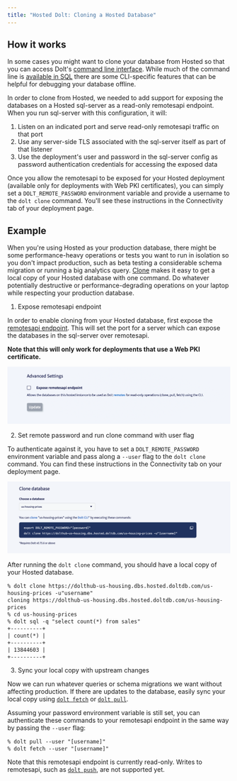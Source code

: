 ```yaml
---
title: "Hosted Dolt: Cloning a Hosted Database"
---
```


## How it works

In some cases you might want to clone your database from Hosted so that you can access
Dolt's [command line interface](../../reference/cli.md). While much of the command line is
[available in SQL](../../reference/sql/version-control/README.md) there are some
CLI-specific features that can be helpful for debugging your database offline.

In order to clone from Hosted, we needed to add support for exposing the databases on a
Hosted sql-server as a read-only remotesapi endpoint. When you run sql-server with this
configuration, it will:

1. Listen on an indicated port and serve read-only remotesapi traffic on that port
2. Use any server-side TLS associated with the sql-server itself as part of that listener
3. Use the deployment's user and password in the sql-server config as password
   authentication credentials for accessing the exposed data

Once you allow the remotesapi to be exposed for your Hosted deployment (available only for
deployments with Web PKI certificates), you can simply set a `DOLT_REMOTE_PASSWORD`
environment variable and provide a username to the `dolt clone` command. You'll see these
instructions in the Connectivity tab of your deployment page.

## Example

When you're using Hosted as your production database, there might be some
performance-heavy operations or tests you want to run in isolation so you don't impact
production, such as beta testing a considerable schema migration or running a big
analytics query. [Clone](../../reference/cli.md#dolt-clone) makes it easy to get a local
copy of your Hosted database with one command. Do whatever potentially destructive or
performance-degrading operations on your laptop while respecting your production database.

1. Expose remotesapi endpoint

In order to enable cloning from your Hosted database, first expose the [remotesapi
endpoint](../../reference/cli.md#dolt-sql-server). This will set the port for a server
which can expose the databases in the sql-server over remotesapi.

**Note that this will only work for deployments that use a Web PKI certificate.**

![](../../.gitbook/assets/hosted-expose-remotesapi.png)

2. Set remote password and run clone command with user flag

To authenticate against it, you have to set a `DOLT_REMOTE_PASSWORD` environment variable
and pass along a `--user` flag to the `dolt clone` command. You can find these
instructions in the Connectivity tab on your deployment page.

![Connectivity clone](../../.gitbook/assets/hosted-clone-commands.png)

After running the `dolt clone` command, you should have a local copy of your Hosted
database.

```shell
% dolt clone https://dolthub-us-housing.dbs.hosted.doltdb.com/us-housing-prices -u"username"
cloning https://dolthub-us-housing.dbs.hosted.doltdb.com/us-housing-prices
% cd us-housing-prices
% dolt sql -q "select count(*) from sales"
+----------+
| count(*) |
+----------+
| 13844603 |
+----------+
```

3. Sync your local copy with upstream changes

Now we can run whatever queries or schema migrations we want without affecting production.
If there are updates to the database, easily sync your local copy using [`dolt
fetch`](https://docs.dolthub.com/cli-reference/cli#dolt-fetch) or [`dolt
pull`](https://docs.dolthub.com/cli-reference/cli#dolt-pull).

Assuming your password environment variable is still set, you can authenticate these
commands to your remotesapi endpoint in the same way by passing the `--user` flag:

```shell
% dolt pull --user "[username]"
% dolt fetch --user "[username]"
```

Note that this remotesapi endpoint is currently read-only. Writes to remotesapi, such as
[`dolt push`](https://docs.dolthub.com/cli-reference/cli#dolt-push), are not supported
yet.
